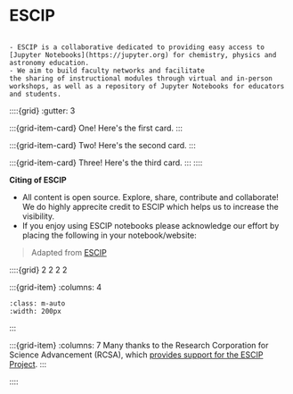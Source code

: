 # ESCIP

```{admonition} Welcome to Enhancing Science Courses by Integrating Python (ESCIP).

- ESCIP is a collaborative dedicated to providing easy access to
[Jupyter Notebooks](https://jupyter.org) for chemistry, physics and
astronomy education. 
- We aim to build faculty networks and facilitate
the sharing of instructional modules through virtual and in-person
workshops, as well as a repository of Jupyter Notebooks for educators and students.
```

::::{grid}
:gutter: 3

:::{grid-item-card} One!
Here's the first card.
:::

:::{grid-item-card} Two!
Here's the second card.
:::

:::{grid-item-card} Three!
Here's the third card.
:::
::::


**Citing of ESCIP**

- All content is open source. Explore, share, contribute and collaborate!
 We do highly apprecite credit to ESCIP which helps us to increase the visibility.
- If you enjoy using ESCIP notebooks please acknowledge our effort by placing the following in your notebook/website:
> Adapted from [ESCIP](https://escip.github.io/)



::::{grid} 2 2 2 2

:::{grid-item}
:columns: 4

```{image} https://rescorp.org/imgs/rcsa_logo.png
:class: m-auto
:width: 200px
```

:::

:::{grid-item}
:columns: 7
Many thanks to the Research Corporation for Science Advancement (RCSA), which [provides support for the ESCIP Project](https://rescorp.org/).
:::

::::
